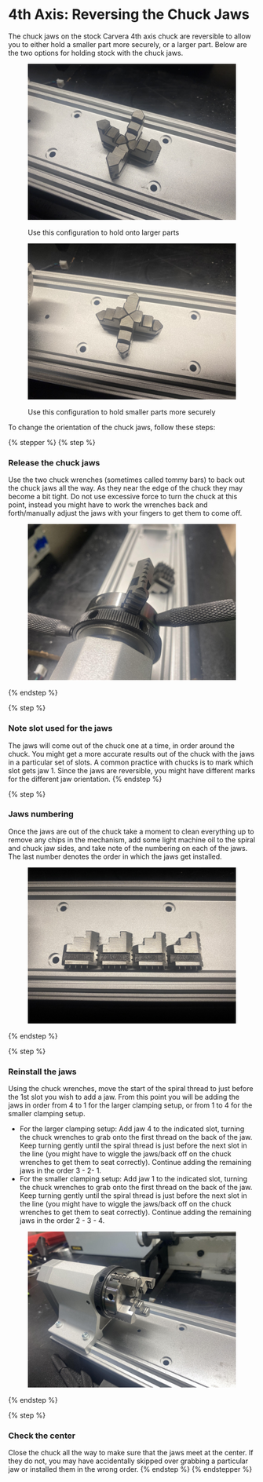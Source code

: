 # 4th Axis: Reversing the Chuck Jaws

The chuck jaws on the stock Carvera 4th axis chuck are reversible to allow you to either hold a smaller part more securely, or a larger part. Below are the two options for holding stock with the chuck jaws.

<div><figure><img src="../.gitbook/assets/carvera4thaxischuck001.jpeg" alt=""><figcaption><p>Use this configuration to hold onto larger parts</p></figcaption></figure> <figure><img src="../.gitbook/assets/carvera4thaxischuck002.jpeg" alt=""><figcaption><p>Use this configuration to hold smaller parts more securely</p></figcaption></figure></div>

To change the orientation of the chuck jaws, follow these steps:

{% stepper %}
{% step %}
### Release the chuck jaws

Use the two chuck wrenches (sometimes called tommy bars) to back out the chuck jaws all the way. As they near the edge of the chuck they may become a bit tight. Do not use excessive force to turn the chuck at this point, instead you might have to work the wrenches back and forth/manually adjust the jaws with your fingers to get them to come off.

<figure><img src="../.gitbook/assets/carvera4thaxischuck006.jpg" alt=""><figcaption></figcaption></figure>
{% endstep %}

{% step %}
### Note slot used for the jaws

The jaws will come out of the chuck one at a time, in order around the chuck. You might get a more accurate results out of the chuck with the jaws in a particular set of slots. A common practice with chucks is to mark which slot gets jaw 1. Since the jaws are reversible, you might have different marks for the different jaw orientation.
{% endstep %}

{% step %}
### Jaws numbering

Once the jaws are out of the chuck take a moment to clean everything up to remove any chips in the mechanism, add some light machine oil to the spiral and chuck jaw sides, and take note of the numbering on each of the jaws. The last number denotes the order in which the jaws get installed.

<figure><img src="../.gitbook/assets/carvera4thaxischuck003.jpg" alt=""><figcaption></figcaption></figure>
{% endstep %}

{% step %}
### Reinstall the jaws

Using the chuck wrenches, move the start of the spiral thread to just before the 1st slot you wish to add a jaw. From this point you will be adding the jaws in order from 4 to 1 for the larger clamping setup, or from 1 to 4 for the smaller clamping setup.&#x20;

* &#x20;For the larger clamping setup: Add jaw 4 to the indicated slot, turning the chuck wrenches to grab onto the first thread on the back of the jaw. Keep turning gently until the spiral thread is just before the next slot in the line (you might have to wiggle the jaws/back off on the chuck wrenches to get them to seat correctly). Continue adding the remaining jaws in the order 3 - 2- 1.&#x20;
* For the smaller clamping setup: Add jaw 1 to the indicated slot, turning the chuck wrenches to grab onto the first thread on the back of the jaw. Keep turning gently until the spiral thread is just before the next slot in the line (you might have to wiggle the jaws/back off on the chuck wrenches to get them to seat correctly). Continue adding the remaining jaws in the order 2 - 3 - 4.&#x20;

<figure><img src="../.gitbook/assets/carvera4thaxischuck005.jpg" alt=""><figcaption></figcaption></figure>
{% endstep %}

{% step %}
### Check the center

Close the chuck all the way to make sure that the jaws meet at the center. If they do not, you may have accidentally skipped over grabbing a particular jaw or installed them in the wrong order.
{% endstep %}
{% endstepper %}

